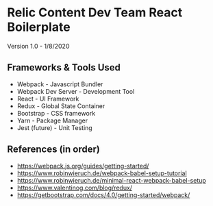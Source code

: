 # Relic Content Dev Team React Boilerplate

Version 1.0 - 1/8/2020

## Frameworks & Tools Used
- Webpack               - Javascript Bundler
- Webpack Dev Server    - Development Tool 
- React                 - UI Framework
- Redux                 - Global State Container
- Bootstrap             - CSS framework
- Yarn                  - Package Manager
- Jest (future)         - Unit Testing


## References (in order)
- https://webpack.js.org/guides/getting-started/
- https://www.robinwieruch.de/webpack-babel-setup-tutorial
- https://www.robinwieruch.de/minimal-react-webpack-babel-setup
- https://www.valentinog.com/blog/redux/
- https://getbootstrap.com/docs/4.0/getting-started/webpack/

[//]: # (vscode markdown preview shortcut is command + shift + v)